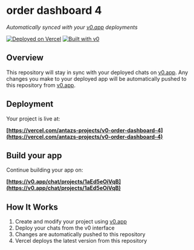 # order dashboard 4

*Automatically synced with your [v0.app](https://v0.app) deployments*

[![Deployed on Vercel](https://img.shields.io/badge/Deployed%20on-Vercel-black?style=for-the-badge&logo=vercel)](https://vercel.com/antazs-projects/v0-order-dashboard-4)
[![Built with v0](https://img.shields.io/badge/Built%20with-v0.app-black?style=for-the-badge)](https://v0.app/chat/projects/1aEd5eOiVqB)

## Overview

This repository will stay in sync with your deployed chats on [v0.app](https://v0.app).
Any changes you make to your deployed app will be automatically pushed to this repository from [v0.app](https://v0.app).

## Deployment

Your project is live at:

**[https://vercel.com/antazs-projects/v0-order-dashboard-4](https://vercel.com/antazs-projects/v0-order-dashboard-4)**

## Build your app

Continue building your app on:

**[https://v0.app/chat/projects/1aEd5eOiVqB](https://v0.app/chat/projects/1aEd5eOiVqB)**

## How It Works

1. Create and modify your project using [v0.app](https://v0.app)
2. Deploy your chats from the v0 interface
3. Changes are automatically pushed to this repository
4. Vercel deploys the latest version from this repository
